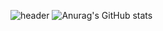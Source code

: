 
![header](https://capsule-render.vercel.app/api?height=200&text=YEON'SGITHUB&type=transparent&fontColor=FFFF00)
![Anurag's GitHub stats](https://github-readme-stats.vercel.app/api?username=yeonsoo2139)



